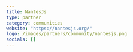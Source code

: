 ```yaml
---
title: NantesJs
type: partner
category: communities
website: "https://nantesjs.org/"
logo: /images/partners/community/nantesjs.png
socials: []
---
```

